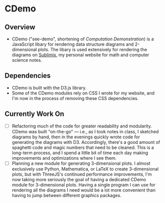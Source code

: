 # CDemo

## Overview

- CDemo ("see-demo", shortening of _Computation Demonstration_) is a
  JavaScript libary for rendering data structure diagrams and 2-dimensional
  plots. The libary is used extensively for rendering the diagrams on
  [Sublimis](https://www.sublimis.xyz), my personal website for math and
  computer science notes.

## Dependencies

- CDemo is built with the D3.js library.
- Some of the CDemo modules rely on CSS I wrote for my website, and I'm now
  in the process of removing these CSS dependencies.

## Currently Work On

- [ ] Refactoring much of the code for greater readability and modularity.
  CDemo was built "on-the-go" &mdash; i.e., as I took notes in class, I
  sketched diagrams by hand, then in the evenings quickly wrote code for
  generating the diagrams with D3. Accordingly, there's a good amount of
  spaghetti code and magic numbers that need to be cleaned. This is a
  long-term process, and I spend a little bit of time each day making
  improvements and optimizations where I see them.
- [ ] Planning a new module for generating 3-dimensional plots. I almost
  exclusively use Python, Mathematica, or LaTeX to create 3-dimensional
  plots, but with ThreeJS's continued performance improvements, I'm now
  taking more seriously the goal of having a dedicated CDemo module for
  3-dimensional plots. Having a single program I can use for rendering all
  the diagrams I need would be a lot more convenient than having to jump
  between different graphics packages.
